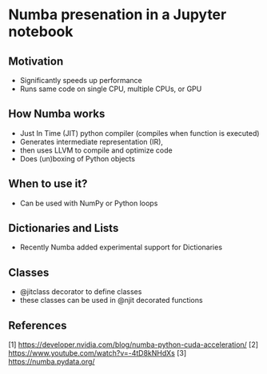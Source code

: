 # Numba presenation in a Jupyter notebook 

## Motivation
- Significantly speeds up performance
- Runs same code on single CPU, multiple CPUs, or GPU

## How Numba works 
- Just In Time (JIT) python compiler (compiles when function is executed)
- Generates intermediate representation (IR),
- then uses LLVM to compile and optimize code
- Does (un)boxing of Python objects

## When to use it?
- Can be used with NumPy or Python loops

## Dictionaries and Lists
- Recently Numba added experimental support for Dictionaries

## Classes
- @jitclass decorator to define classes
- these classes can be used in @njit decorated functions 

## References
[1] https://developer.nvidia.com/blog/numba-python-cuda-acceleration/
[2] https://www.youtube.com/watch?v=-4tD8kNHdXs
[3] https://numba.pydata.org/
